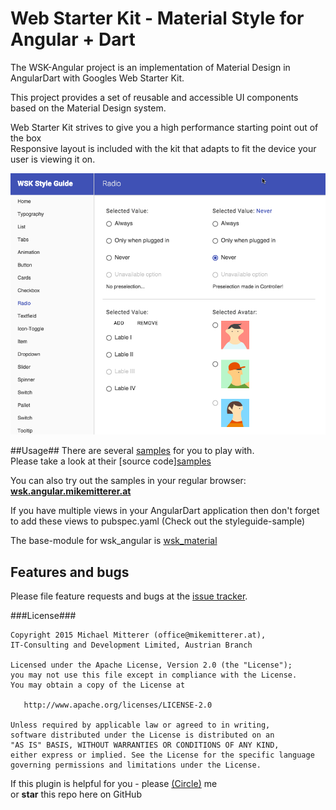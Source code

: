 # Web Starter Kit - Material Style for Angular + Dart

The WSK-Angular project is an implementation of Material Design in AngularDart
with Googles Web Starter Kit.
 
This project provides a set of reusable and accessible UI components 
based on the Material Design system.

Web Starter Kit strives to give you a high performance starting point out of the box  
Responsive layout is included with the kit that adapts to fit the device your user is viewing it on. 

![Screenshot styleguide][screenshot]

##Usage##
There are several [samples][allsamples] for you to play with.    
Please take a look at their [source code][samples][allsamples]

You can also try out the samples in your regular browser:   
**[wsk.angular.mikemitterer.at][live]**  

If you have multiple views in your AngularDart application then don't forget to add these views 
to pubspec.yaml (Check out the styleguide-sample)
  
The base-module for wsk_angular is [wsk_material][wskmaterial]

## Features and bugs

Please file feature requests and bugs at the [issue tracker][tracker].

###License###

    Copyright 2015 Michael Mitterer (office@mikemitterer.at),
    IT-Consulting and Development Limited, Austrian Branch

    Licensed under the Apache License, Version 2.0 (the "License");
    you may not use this file except in compliance with the License.
    You may obtain a copy of the License at

       http://www.apache.org/licenses/LICENSE-2.0

    Unless required by applicable law or agreed to in writing,
    software distributed under the License is distributed on an
    "AS IS" BASIS, WITHOUT WARRANTIES OR CONDITIONS OF ANY KIND,
    either express or implied. See the License for the specific language
    governing permissions and limitations under the License.
    
If this plugin is helpful for you - please [(Circle)](http://gplus.mikemitterer.at/) me  
or **star** this repo here on GitHub
    
    
[tracker]: https://github.com/MikeMitterer/dart-wsk-angular/issues
[wskmaterial]: https://github.com/MikeMitterer/dart-wsk-material
[live]: http://wsk.angular.mikemitterer.at/
[allsamples]: https://github.com/MikeMitterer/dart-wsk-angular/tree/master/example
[screenshot]: https://github.com/MikeMitterer/dart-wsk-angular/raw/master/lib/images/screenshot.png?raw=true
